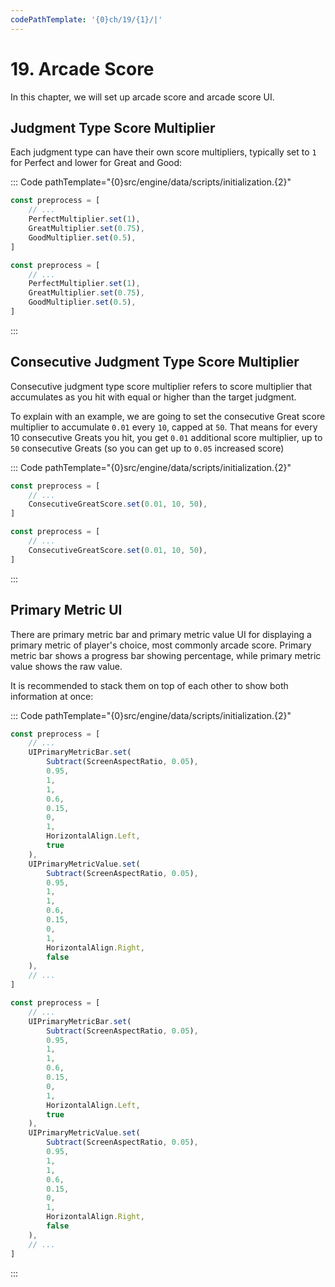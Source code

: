 ```yaml
---
codePathTemplate: '{0}ch/19/{1}/|'
---
```


# 19. Arcade Score

In this chapter, we will set up arcade score and arcade score UI.

## Judgment Type Score Multiplier

Each judgment type can have their own score multipliers, typically set to `1` for Perfect and lower for Great and Good:

::: Code pathTemplate="{0}src/engine/data/scripts/initialization.{2}"

```ts
const preprocess = [
    // ...
    PerfectMultiplier.set(1),
    GreatMultiplier.set(0.75),
    GoodMultiplier.set(0.5),
]
```

```js
const preprocess = [
    // ...
    PerfectMultiplier.set(1),
    GreatMultiplier.set(0.75),
    GoodMultiplier.set(0.5),
]
```

:::

## Consecutive Judgment Type Score Multiplier

Consecutive judgment type score multiplier refers to score multiplier that accumulates as you hit with equal or higher than the target judgment.

To explain with an example, we are going to set the consecutive Great score multiplier to accumulate `0.01` every `10`, capped at `50`. That means for every 10 consecutive Greats you hit, you get `0.01` additional score multiplier, up to `50` consecutive Greats (so you can get up to `0.05` increased score)

::: Code pathTemplate="{0}src/engine/data/scripts/initialization.{2}"

```ts
const preprocess = [
    // ...
    ConsecutiveGreatScore.set(0.01, 10, 50),
]
```

```js
const preprocess = [
    // ...
    ConsecutiveGreatScore.set(0.01, 10, 50),
]
```

:::

## Primary Metric UI

There are primary metric bar and primary metric value UI for displaying a primary metric of player's choice, most commonly arcade score. Primary metric bar shows a progress bar showing percentage, while primary metric value shows the raw value.

It is recommended to stack them on top of each other to show both information at once:

::: Code pathTemplate="{0}src/engine/data/scripts/initialization.{2}"

```ts
const preprocess = [
    // ...
    UIPrimaryMetricBar.set(
        Subtract(ScreenAspectRatio, 0.05),
        0.95,
        1,
        1,
        0.6,
        0.15,
        0,
        1,
        HorizontalAlign.Left,
        true
    ),
    UIPrimaryMetricValue.set(
        Subtract(ScreenAspectRatio, 0.05),
        0.95,
        1,
        1,
        0.6,
        0.15,
        0,
        1,
        HorizontalAlign.Right,
        false
    ),
    // ...
]
```

```js
const preprocess = [
    // ...
    UIPrimaryMetricBar.set(
        Subtract(ScreenAspectRatio, 0.05),
        0.95,
        1,
        1,
        0.6,
        0.15,
        0,
        1,
        HorizontalAlign.Left,
        true
    ),
    UIPrimaryMetricValue.set(
        Subtract(ScreenAspectRatio, 0.05),
        0.95,
        1,
        1,
        0.6,
        0.15,
        0,
        1,
        HorizontalAlign.Right,
        false
    ),
    // ...
]
```

:::
